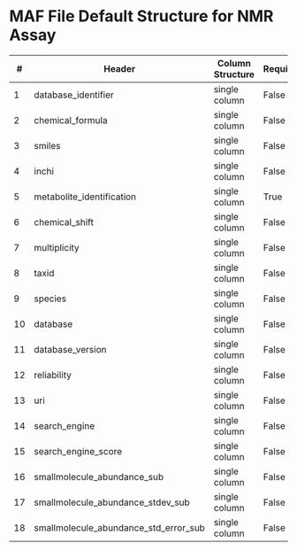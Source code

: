 # MAF File Default Structure for NMR Assay

| # |Header  | Column Structure  | Required | Min Length | Max Length | Description | Examples | Controlled Terms| Default Value  |
|---|--------|-------------------|----------|------------|------------|-------------|----------|-----------------|----------------|
| 1 | database_identifier | single column | False | - | - |  |  |  | |
| 2 | chemical_formula | single column | False | - | - |  |  |  | |
| 3 | smiles | single column | False | - | - |  |  |  | |
| 4 | inchi | single column | False | - | - |  |  |  | |
| 5 | metabolite_identification | single column | True | 2 | - |  |  |  | |
| 6 | chemical_shift | single column | False | - | - |  |  |  | |
| 7 | multiplicity | single column | False | - | - |  |  |  | |
| 8 | taxid | single column | False | - | - |  |  |  | |
| 9 | species | single column | False | - | - |  |  |  | |
| 10 | database | single column | False | - | - |  |  |  | |
| 11 | database_version | single column | False | - | - |  |  |  | |
| 12 | reliability | single column | False | - | - |  |  |  | |
| 13 | uri | single column | False | - | - |  |  |  | |
| 14 | search_engine | single column | False | - | - |  |  |  | |
| 15 | search_engine_score | single column | False | - | - |  |  |  | |
| 16 | smallmolecule_abundance_sub | single column | False | - | - |  |  |  | |
| 17 | smallmolecule_abundance_stdev_sub | single column | False | - | - |  |  |  | |
| 18 | smallmolecule_abundance_std_error_sub | single column | False | - | - |  |  |  | |
